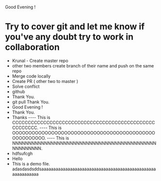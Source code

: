 Good Evening !
# Try to cover git and let me know if you've any doubt try to work in collaboration 
- Krunal - Create master repo
- other two members create branch of their name and push on the same repo
- Merge code locally 
- Create PR ( other two to master )
- Solve conflict
- github
- Thank You.
- git pull
Thank You.
- Good Evening !
- Thank You.
- Thanks
---- This is CCCCCCCCCCCCCCCCCCCCCCCCCCCCCCCCCCCCCCCCCCCCCCCCCCCCCC.
---- This is OOOOOOOOOOOOOOOOOOOOOOOOOOOOOOOOOOOOOOOOOOOOOOOOOOOOOO.
---- This is NNNNNNNNNNNNNNNNNNNNNNNNNNNNNNNNNNNNNNNNNNNNNNNNNNNNNN.
- hdfsufcgh
- Hello
- This is a demo file.
adasdasdsddsaaaaaaaaaaaaaaaaaaaaaaaaaaaaaaaaaaaaaaaaaaaaaaaaaaaaaaaaaaa